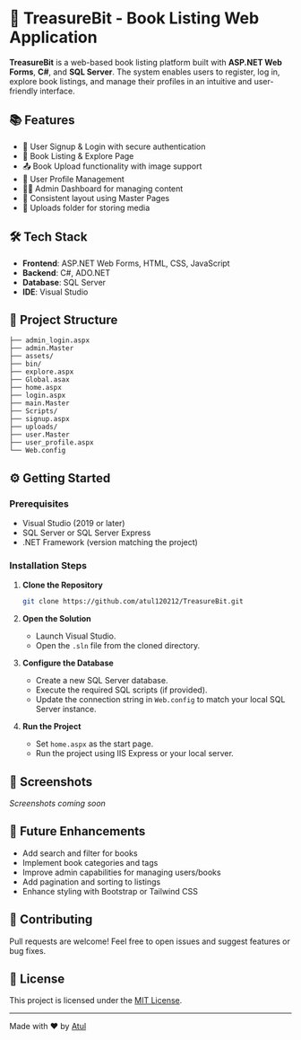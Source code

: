 # 💎 TreasureBit - Book Listing Web Application

**TreasureBit** is a web-based book listing platform built with **ASP.NET Web Forms**, **C#**, and **SQL Server**. The system enables users to register, log in, explore book listings, and manage their profiles in an intuitive and user-friendly interface.

## 📚 Features

- 📝 User Signup & Login with secure authentication
- 📖 Book Listing & Explore Page
- 📤 Book Upload functionality with image support
- 🙍 User Profile Management
- 🧑‍💼 Admin Dashboard for managing content
- 🎨 Consistent layout using Master Pages
- 📂 Uploads folder for storing media

## 🛠️ Tech Stack

- **Frontend**: ASP.NET Web Forms, HTML, CSS, JavaScript
- **Backend**: C#, ADO.NET
- **Database**: SQL Server
- **IDE**: Visual Studio

## 📁 Project Structure

```
├── admin_login.aspx
├── admin.Master
├── assets/
├── bin/
├── explore.aspx
├── Global.asax
├── home.aspx
├── login.aspx
├── main.Master
├── Scripts/
├── signup.aspx
├── uploads/
├── user.Master
├── user_profile.aspx
└── Web.config
```

## ⚙️ Getting Started

### Prerequisites

- Visual Studio (2019 or later)
- SQL Server or SQL Server Express
- .NET Framework (version matching the project)

### Installation Steps

1. **Clone the Repository**
   ```bash
   git clone https://github.com/atul120212/TreasureBit.git
   ```

2. **Open the Solution**
   - Launch Visual Studio.
   - Open the `.sln` file from the cloned directory.

3. **Configure the Database**
   - Create a new SQL Server database.
   - Execute the required SQL scripts (if provided).
   - Update the connection string in `Web.config` to match your local SQL Server instance.

4. **Run the Project**
   - Set `home.aspx` as the start page.
   - Run the project using IIS Express or your local server.

## 📸 Screenshots

_Screenshots coming soon_

## 🧩 Future Enhancements

- Add search and filter for books
- Implement book categories and tags
- Improve admin capabilities for managing users/books
- Add pagination and sorting to listings
- Enhance styling with Bootstrap or Tailwind CSS

## 🙌 Contributing

Pull requests are welcome! Feel free to open issues and suggest features or bug fixes.

## 📄 License

This project is licensed under the [MIT License](LICENSE).

---

Made with ❤️ by [Atul](https://github.com/atul120212)
